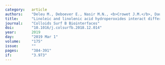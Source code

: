 ```yaml
---
category:   article
authors:    "Deleu M., Deboever E., Nasir M.N., <b>Crowet J.M.</b>, Dauchez M., Ongena M., Jijakli H., Fauconnier ML., Lins L."
title:      "Linoleic and linolenic acid hydroperoxides interact differentially with biomimetic plant membranes in a lipid specific manner"
journal:    "Colloids Surf B Biointerfaces"
doi:        "10.1016/j.colsurfb.2018.12.014"
year:       2019
day:        "2019 Mar 1"
volume:     "175"
issue:      ""
pages:      "384-391"
if:         "3.973"
---
```


